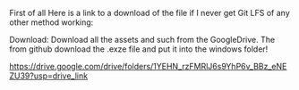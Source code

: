First of all Here is a link to a download of the file if I never get Git LFS of any other method working:

Download:
Download all the assets and such from the GoogleDrive.
The from github download the .exze file and put it into the windows folder!

https://drive.google.com/drive/folders/1YEHN_rzFMRlJ6s9YhP6v_BBz_eNEZU39?usp=drive_link
